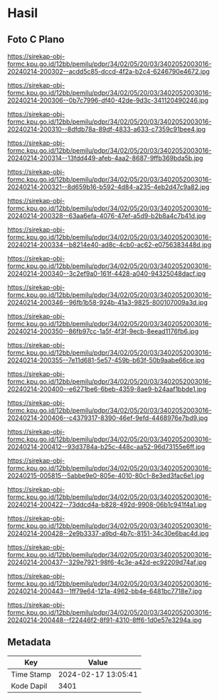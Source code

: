 # Hasil

## Foto C Plano

https://sirekap-obj-formc.kpu.go.id/12bb/pemilu/pdpr/34/02/05/20/03/3402052003016-20240214-200302--acdd5c85-dccd-4f2a-b2c4-6246790e4672.jpg

https://sirekap-obj-formc.kpu.go.id/12bb/pemilu/pdpr/34/02/05/20/03/3402052003016-20240214-200306--0b7c7996-df40-42de-9d3c-341120490246.jpg

https://sirekap-obj-formc.kpu.go.id/12bb/pemilu/pdpr/34/02/05/20/03/3402052003016-20240214-200310--8dfdb78a-89df-4833-a633-c7359c91bee4.jpg

https://sirekap-obj-formc.kpu.go.id/12bb/pemilu/pdpr/34/02/05/20/03/3402052003016-20240214-200314--13fdd449-afeb-4aa2-8687-9ffb369bda5b.jpg

https://sirekap-obj-formc.kpu.go.id/12bb/pemilu/pdpr/34/02/05/20/03/3402052003016-20240214-200321--8d659b16-b592-4d84-a235-4eb2d47c9a82.jpg

https://sirekap-obj-formc.kpu.go.id/12bb/pemilu/pdpr/34/02/05/20/03/3402052003016-20240214-200328--63aa6efa-4076-47ef-a5d9-b2b8a4c7b41d.jpg

https://sirekap-obj-formc.kpu.go.id/12bb/pemilu/pdpr/34/02/05/20/03/3402052003016-20240214-200334--b8214e40-ad8c-4cb0-ac62-e0756383448d.jpg

https://sirekap-obj-formc.kpu.go.id/12bb/pemilu/pdpr/34/02/05/20/03/3402052003016-20240214-200340--3c2ef9a0-161f-4428-a040-94325048dacf.jpg

https://sirekap-obj-formc.kpu.go.id/12bb/pemilu/pdpr/34/02/05/20/03/3402052003016-20240214-200346--96fb1b58-924b-41a3-9825-800107009a3d.jpg

https://sirekap-obj-formc.kpu.go.id/12bb/pemilu/pdpr/34/02/05/20/03/3402052003016-20240214-200350--86fb97cc-1a5f-4f3f-9ecb-8eead1176fb6.jpg

https://sirekap-obj-formc.kpu.go.id/12bb/pemilu/pdpr/34/02/05/20/03/3402052003016-20240214-200355--7e11d681-5e57-459b-b63f-50b9aabe66ce.jpg

https://sirekap-obj-formc.kpu.go.id/12bb/pemilu/pdpr/34/02/05/20/03/3402052003016-20240214-200400--e6271be6-6beb-4359-8ae9-b24aaf1bbde1.jpg

https://sirekap-obj-formc.kpu.go.id/12bb/pemilu/pdpr/34/02/05/20/03/3402052003016-20240214-200406--c4379317-8390-46ef-9efd-4468976e7bd9.jpg

https://sirekap-obj-formc.kpu.go.id/12bb/pemilu/pdpr/34/02/05/20/03/3402052003016-20240214-200412--93d3784a-b25c-448c-aa52-96d73155e6ff.jpg

https://sirekap-obj-formc.kpu.go.id/12bb/pemilu/pdpr/34/02/05/20/03/3402052003016-20240215-005815--5abbe9e0-805e-4010-80c1-8e3ed3fac6e1.jpg

https://sirekap-obj-formc.kpu.go.id/12bb/pemilu/pdpr/34/02/05/20/03/3402052003016-20240214-200422--73ddcd4a-b828-492d-9908-06b1c941f4a1.jpg

https://sirekap-obj-formc.kpu.go.id/12bb/pemilu/pdpr/34/02/05/20/03/3402052003016-20240214-200428--2e9b3337-a9bd-4b7c-8151-34c30e6bac4d.jpg

https://sirekap-obj-formc.kpu.go.id/12bb/pemilu/pdpr/34/02/05/20/03/3402052003016-20240214-200437--329e7921-98f6-4c3e-a42d-ec92209d74af.jpg

https://sirekap-obj-formc.kpu.go.id/12bb/pemilu/pdpr/34/02/05/20/03/3402052003016-20240214-200443--1ff79e64-121a-4962-bb4e-6481bc7718e7.jpg

https://sirekap-obj-formc.kpu.go.id/12bb/pemilu/pdpr/34/02/05/20/03/3402052003016-20240214-200448--f22446f2-8f91-4310-8ff6-1d0e57e3294a.jpg


## Metadata

| Key        | Value               |
| ---------- | ------------------- |
| Time Stamp | 2024-02-17 13:05:41 |
| Kode Dapil | 3401                |



